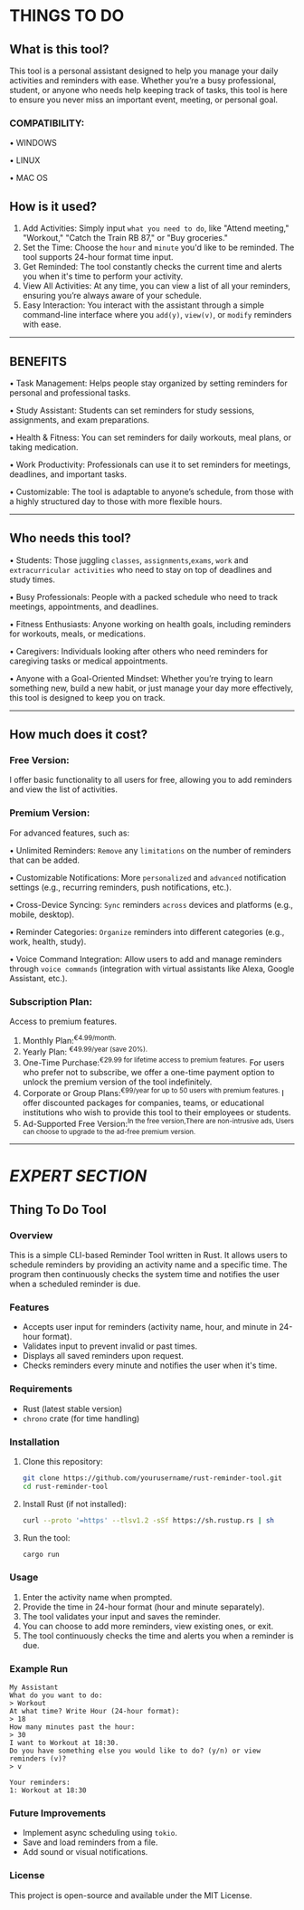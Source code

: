# **THINGS TO DO**

## **What is this tool?** 

This tool is a personal assistant designed to help you manage your daily activities and reminders with ease. Whether you’re a busy professional, student, or anyone who needs help keeping track of tasks, this tool is here to ensure you never miss an important event, meeting, or personal goal.

### **COMPATIBILITY:**
 • WINDOWS
 
 • LINUX
 
 • MAC OS 


## **How is it used?**

1.	Add Activities: Simply input `what you need to do`, like "Attend meeting," "Workout," "Catch the Train RB 87," or "Buy groceries."
2.	Set the Time: Choose the `hour` and `minute` you'd like to be reminded. The tool supports 24-hour format time input.
3.	Get Reminded: The tool constantly checks the current time and alerts you when it's time to perform your activity.
4.	View All Activities: At any time, you can view a list of all your reminders, ensuring you’re always aware of your schedule.
5.	Easy Interaction: You interact with the assistant through a simple command-line interface where you `add(y)`, `view(v)`, or `modify` reminders with ease.
________________________________________

## **BENEFITS**

 • Task Management: Helps people stay organized by setting reminders for personal and professional tasks.
 
 • Study Assistant: Students can set reminders for study sessions, assignments, and exam preparations.
 
 • Health & Fitness: You can set reminders for daily workouts, meal plans, or taking medication.
 
 • Work Productivity: Professionals can use it to set reminders for meetings, deadlines, and important tasks.
 
 • Customizable: The tool is adaptable to anyone’s schedule, from those with a highly structured day to those with more flexible hours.
________________________________________

## **Who needs this tool?**

•	Students: Those juggling `classes`, `assignments`,`exams`, `work` and `extracurricular activities` who need to stay on top of deadlines and study times.

•	Busy Professionals: People with a packed schedule who need to track meetings, appointments, and deadlines.

•	Fitness Enthusiasts: Anyone working on health goals, including reminders for workouts, meals, or medications.

•	Caregivers: Individuals looking after others who need reminders for caregiving tasks or medical appointments.

•	Anyone with a Goal-Oriented Mindset: Whether you’re trying to learn something new, build a new habit, or just manage your day more effectively, this tool is designed to keep you on track.
________________________________________

## **How much does it cost?**

### **Free Version:**

I offer basic functionality to all users for free, allowing you to add reminders and view the list of activities.

### **Premium Version:**

For advanced features, such as:

• Unlimited Reminders: `Remove` any `limitations` on the number of reminders that can be added.

• Customizable Notifications: More `personalized` and `advanced` notification settings (e.g., recurring reminders, push notifications, etc.).

• Cross-Device Syncing: `Sync` reminders `across` devices and platforms (e.g., mobile, desktop).

•	Reminder Categories: `Organize` reminders into different categories (e.g., work, health, study).

• Voice Command Integration: Allow users to add and manage reminders through `voice commands` (integration with virtual assistants like Alexa, Google Assistant, etc.).

### **Subscription Plan:**

Access to premium features. 

1.	Monthly Plan:<sup>€4.99/month.</sup>
2.	Yearly Plan: <sup>€49.99/year (save 20%). </sup> 
3.	One-Time Purchase:<sup>€29.99 for lifetime access to premium features.</sup> 
For users who prefer not to subscribe, we offer a one-time payment option to unlock the premium version of the tool indefinitely.  
4.	Corporate or Group Plans:<sup>€99/year for up to 50 users with premium features. </sup> 
I offer discounted packages for companies, teams, or educational institutions who wish to provide this tool to their employees or students. 
5.	Ad-Supported Free Version:<sup>In the free version,There are non-intrusive ads, Users can choose to upgrade to the ad-free premium version. </sup>
________________________________________








# ***EXPERT SECTION***






## Thing To Do Tool

### Overview
This is a simple CLI-based Reminder Tool written in Rust. It allows users to schedule reminders by providing an activity name and a specific time. The program then continuously checks the system time and notifies the user when a scheduled reminder is due.

### Features
- Accepts user input for reminders (activity name, hour, and minute in 24-hour format).
- Validates input to prevent invalid or past times.
- Displays all saved reminders upon request.
- Checks reminders every minute and notifies the user when it's time.

### Requirements
- Rust (latest stable version)
- `chrono` crate (for time handling)

### Installation
1. Clone this repository:
   ```sh
   git clone https://github.com/yourusername/rust-reminder-tool.git
   cd rust-reminder-tool
   ```
2. Install Rust (if not installed):
   ```sh
   curl --proto '=https' --tlsv1.2 -sSf https://sh.rustup.rs | sh
   ```
3. Run the tool:
   ```sh
   cargo run
   ```

### Usage
1. Enter the activity name when prompted.
2. Provide the time in 24-hour format (hour and minute separately).
3. The tool validates your input and saves the reminder.
4. You can choose to add more reminders, view existing ones, or exit.
5. The tool continuously checks the time and alerts you when a reminder is due.

### Example Run
```
My Assistant
What do you want to do:
> Workout
At what time? Write Hour (24-hour format):
> 18
How many minutes past the hour:
> 30
I want to Workout at 18:30.
Do you have something else you would like to do? (y/n) or view reminders (v)?
> v

Your reminders:
1: Workout at 18:30
```

### Future Improvements
- Implement async scheduling using `tokio`.
- Save and load reminders from a file.
- Add sound or visual notifications.

### License
This project is open-source and available under the MIT License.

